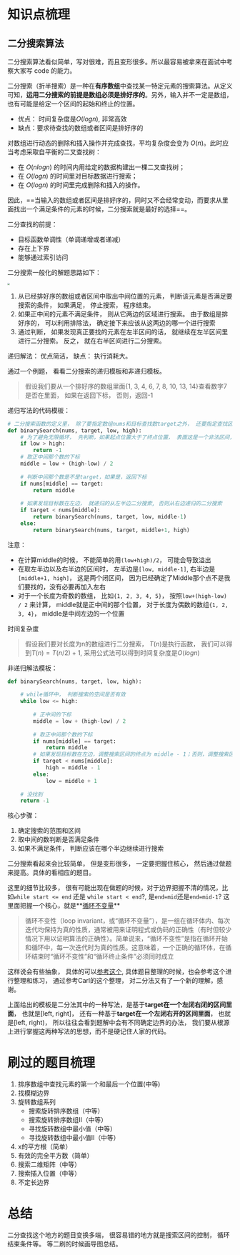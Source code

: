 # 知识点梳理

## 二分搜索算法

二分搜索算法看似简单，写对很难，而且变形很多。所以最容易被拿来在面试中考察大家写 code 的能力。

二分搜索（折半搜索）是一种在**有序数组**中查找某一特定元素的搜索算法。从定义可知，**运用二分搜索的前提是数组必须是排好序的**。另外，输入并不一定是数组，也有可能是给定一个区间的起始和终止的位置。

* 优点： 时间复杂度是$O(logn)$, 非常高效
* 缺点：要求待查找的数组或者区间是排好序的

对数组进行动态的删除和插入操作并完成查找，平均复杂度会变为 $O(n)$。此时应当考虑采取自平衡的二叉查找树：

* 在 $O(nlogn)$ 的时间内用给定的数据构建出一棵二叉查找树；
* 在 $O(logn)$ 的时间里对目标数据进行搜索；
* 在 $O(logn)$ 的时间里完成删除和插入的操作。

因此，==当输入的数组或者区间是排好序的，同时又不会经常变动，而要求从里面找出一个满足条件的元素的时候，二分搜索就是最好的选择==。

二分查找的前提：

* 目标函数单调性（单调递增或者递减）
* 存在上下界
* 能够通过索引访问



二分搜索一般化的解题思路如下：

<img src="img/1.gif" style="zoom:30%;" />

1. 从已经排好序的数组或者区间中取出中间位置的元素， 判断该元素是否满足要搜索的条件， 如果满足， 停止搜索， 程序结束。
2. 如果正中间的元素不满足条件， 则从它两边的区域进行搜索。 由于数组是排好序的， 可以利用排除法， 确定接下来应该从这两边的哪一个进行搜索
3. 通过判断， 如果发现真正要找的元素在左半区间的话， 就继续在左半区间里进行二分搜索。 反之， 就在右半区间进行二分搜索。

递归解法： 优点简洁， 缺点： 执行消耗大。

通过一个例题， 看看二分搜索的递归模板和非递归模板。

> 假设我们要从一个排好序的数组里面{1, 3, 4, 6, 7, 8, 10, 13, 14}查看数字7是否在里面， 如果在返回下标， 否则，返回-1

递归写法的代码模板：

```python 
# 二分搜索函数的定义里， 除了要指定数组nums和目标查找数target之外， 还要指定查找区间的起点和终点位置， 分别用Low和high来指定
def binarySearch(nums, target, low, high):
	# 为了避免无限循环， 先判断，如果起点位置大于了终点位置， 表面这是一个非法区间，已经尝试了所有的搜索区间还是没找到结果，返回-1
    if low > high:
        return -1
    # 取正中间那个数的下标
    middle = low + (high-low) / 2
    
    # 判断中间那个数是不是target，如果是，返回下标
    if nums[middle] == target:
        return middle
    
    # 如果发现目标数在左边， 就递归的从左半边二分搜索, 否则从右边递归的二分搜索
    if target < nums[middle]:
        return binarySearch(nums, target, low, middle-1)
    else:
        return binarySearch(nums, target, middle+1, high)
```

注意：

* 在计算middle的时候， 不能简单的用`(low+high)/2`， 可能会导致溢出
* 在取左半边以及右半边的区间时， 左半边是`[low, middle-1]`, 右半边是`[middle+1, high]`， 这是两个闭区间， 因为已经确定了Middle那个点不是我们要找的，没有必要再加入左右
* 对于一个长度为奇数的数组， 比如`{1, 2, 3, 4, 5}`， 按照`low+(high-low) / 2` 来计算， middle就是正中间的那个位置， 对于长度为偶数的数组`{1, 2, 3, 4}`， middle是中间左边的一个位置

时间复杂度

> 假设我们要对长度为n的数组进行二分搜索， $T(n)$是执行函数， 我们可以得到$T(n)=T(n/2)+1$, 采用公式法可以得到时间复杂度是$O(logn)$

非递归解法模板：

```python
def binarySearch(nums, target, low, high):
	
	# while循环中， 判断搜索的空间是否有效
	while low <= high:
		
		# 正中间的下标
		middle = low + (high-low) / 2
		
        # 取正中间那个数的下标
		if nums[middle] == target:
			return middle
		# 如果发现目标数在左边，调整搜索区间的终点为 middle - 1；否则，调整搜索区间的起点为 middle + 1
		if target < nums[middle]:
			high = middle - 1
		else:
			low = middle + 1
	
	# 没找到
	return -1
```

核心步骤：

1. 确定搜索的范围和区间
2. 取中间的数判断是否满足条件
3. 如果不满足条件， 判断应该在哪个半边继续进行搜索

二分搜索看起来会比较简单， 但是变形很多， 一定要把握住核心， 然后通过做题来提高。具体的看相应的题目。

这里的细节比较多， 很有可能出现在做题的时候，对于边界把握不清的情况，比如`while start <= end` 还是 `while start < end`?, 是`end=mid`还是`end=mid-1`?  这里面把握一个核心，就是**[循环不变量](https://baike.baidu.com/item/%E5%BE%AA%E7%8E%AF%E4%B8%8D%E5%8F%98%E9%87%8F/8353186?fr=aladdin)**

> 循环不变性（loop invariant，或“循环不变量”），是一组在循环体内、每次迭代均保持为真的性质，通常被用来证明程式或伪码的正确性（有时但较少情况下用以证明算法的正确性）。简单说来，“循环不变性”是指在循环开始和循环中，每一次迭代时为真的性质。这意味着，一个正确的循环体，在循环结束时“循环不变性”和“循环终止条件”必须同时成立

这样说会有些抽象， 具体的可以[参考这个](https://mp.weixin.qq.com/s/fCf5QbPDtE6SSlZ1yh_q8Q), 具体题目整理的时候，也会参考这个进行整理和练习， 通过参考Carl的这个整理， 对二分法又有了一个新的理解，感谢。

上面给出的模板是二分法其中的一种写法，是基于**target在一个左闭右闭的区间里面**， 也就是[left, right]， 还有一种基于**target在一个左闭右开的区间里面**， 也就是[left, right)， 所以往往会看到题解中会有不同确定边界的办法， 我们要从根源上进行掌握这两种写法的思想，而不是硬记住人家的代码。

# 刷过的题目梳理

1. 排序数组中查找元素的第一个和最后一个位置(中等)
2. 找模糊边界
3. 旋转数组系列
   * 搜索旋转排序数组（中等）
   * 搜索旋转排序数组II（中等）
   * 寻找旋转数组中最小值（中等）
   * 寻找旋转数组中最小值II（中等）
4. x的平方根（简单）
5. 有效的完全平方数（简单）
6. 搜索二维矩阵（中等）
7. 搜索插入位置（中等）
8. 不定长边界

# 总结

二分查找这个地方的题目变换多端， 很容易错的地方就是搜索区间的控制， 循环结束条件等。 等二刷的时候画导图总结。